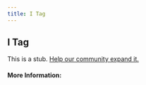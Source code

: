 ```yaml
---
title: I Tag
---
```


## I Tag

This is a stub. [Help our community expand it.](https://github.com/freeCodeCamp/guide-articles/tree/master/articles/HTML/Elements/I-Tag/index.md)

<!-- The article goes here, in GitHub-flavored Markdown. Feel free to add YouTube videos, images, and CodePen/JSBin embeds  -->

#### More Information:
<!-- Please add any articles you think might be helpful to read before writing the article -->


